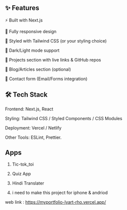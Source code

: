 ## ✨ Features

⚡ Built with Next.js

📱 Fully responsive design

🎨 Styled with Tailwind CSS (or your styling choice)

🌙 Dark/Light mode support

📂 Projects section with live links & GitHub repos

📝 Blog/Articles section (optional)

📧 Contact form (Email/Forms integration)

## 🛠️ Tech Stack

Frontend: Next.js, React

Styling: Tailwind CSS / Styled Components / CSS Modules

Deployment: Vercel / Netlify

Other Tools: ESLint, Prettier.

## Apps

1) Tic-tok_toi

2) Quiz App

3) Hindi Translater

4) i need to make this project for iphone & andriod


web link : https://myportfolio-lyart-rho.vercel.app/